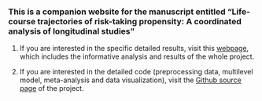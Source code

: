 ###  This is a companion website for the manuscript entitled “Life-course trajectories of risk-taking propensity: A coordinated analysis of longitudinal studies”

1. If you are interested in the specific detailed results, visit this [webpage](https://cdsbasel.github.io/ageriskmeta/age_risktaking_metaanalysis), which includes the informative analysis and results of the whole project. 

2. If you are interested in the detailed code (preprocessing data, multilevel model, meta-analysis and data visualization), visit the [Github source page](https://github.com/cdsbasel/ageriskmeta) of the project.
